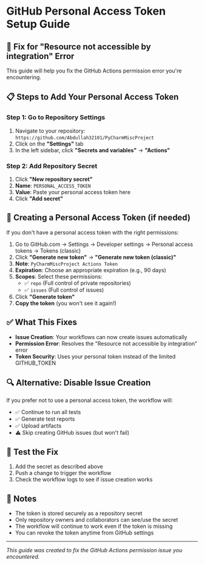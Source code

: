 # GitHub Personal Access Token Setup Guide

## 🔧 Fix for "Resource not accessible by integration" Error

This guide will help you fix the GitHub Actions permission error you're encountering.

## 📋 Steps to Add Your Personal Access Token

### Step 1: Go to Repository Settings
1. Navigate to your repository: `https://github.com/Abdullah32101/PyCharmMiscProject`
2. Click on the **"Settings"** tab
3. In the left sidebar, click **"Secrets and variables"** → **"Actions"**

### Step 2: Add Repository Secret
1. Click **"New repository secret"**
2. **Name**: `PERSONAL_ACCESS_TOKEN`
3. **Value**: Paste your personal access token here
4. Click **"Add secret"**

## 🔑 Creating a Personal Access Token (if needed)

If you don't have a personal access token with the right permissions:

1. Go to GitHub.com → Settings → Developer settings → Personal access tokens → Tokens (classic)
2. Click **"Generate new token"** → **"Generate new token (classic)"**
3. **Note**: `PyCharmMiscProject Actions Token`
4. **Expiration**: Choose an appropriate expiration (e.g., 90 days)
5. **Scopes**: Select these permissions:
   - ✅ `repo` (Full control of private repositories)
   - ✅ `issues` (Full control of issues)
6. Click **"Generate token"**
7. **Copy the token** (you won't see it again!)

## ✅ What This Fixes

- **Issue Creation**: Your workflows can now create issues automatically
- **Permission Error**: Resolves the "Resource not accessible by integration" error
- **Token Security**: Uses your personal token instead of the limited GITHUB_TOKEN

## 🔍 Alternative: Disable Issue Creation

If you prefer not to use a personal access token, the workflow will:
- ✅ Continue to run all tests
- ✅ Generate test reports
- ✅ Upload artifacts
- ⚠️ Skip creating GitHub issues (but won't fail)

## 🚀 Test the Fix

1. Add the secret as described above
2. Push a change to trigger the workflow
3. Check the workflow logs to see if issue creation works

## 📝 Notes

- The token is stored securely as a repository secret
- Only repository owners and collaborators can see/use the secret
- The workflow will continue to work even if the token is missing
- You can revoke the token anytime from GitHub settings

---
*This guide was created to fix the GitHub Actions permission issue you encountered.* 